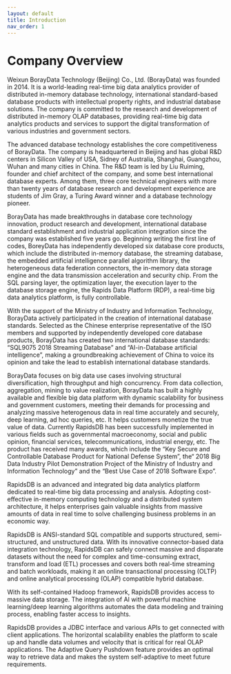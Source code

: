 ```yaml
---
layout: default
title: Introduction
nav_order: 1
---
```


# Company Overview

Weixun BorayData Technology (Beijing) Co., Ltd. (BorayData) was founded in 2014. It is a world-leading real-time big data analytics provider of distributed in-memory database technology, international standard-based database products with intellectual property rights, and industrial database solutions. The company is committed to the research and development of distributed in-memory OLAP databases, providing real-time big data analytics products and services to support the digital transformation of various industries and government sectors.

The advanced database technology establishes the core competitiveness of BorayData. The company is headquartered in Beijing and has global R&D centers in Silicon Valley of USA, Sidney of Australia, Shanghai, Guangzhou, Wuhan and many cities in China. The R&D team is led by Liu Ruiming, founder and chief architect of the company, and some best international database experts. Among them, three core technical engineers with more than twenty years of database research and development experience are students of Jim Gray, a Turing Award winner and a database technology pioneer.

BorayData has made breakthroughs in database core technology innovation, product research and development, international database standard establishment and industrial application integration since the company was established five years go. Beginning writing the first line of codes, BoreyData has independently developed six database core products, which include the distributed in-memory database, the streaming database, the embedded artificial intelligence parallel algorithm library, the heterogeneous data federation connectors, the in-memory data storage engine and the data transmission acceleration and security chip. From the SQL parsing layer, the optimization layer, the execution layer to the database storage engine, the Rapids Data Platform (RDP), a real-time big data analytics platform, is fully controllable.

With the support of the Ministry of Industry and Information Technology, BorayData actively participated in the creation of international database standards. Selected as the Chinese enterprise representative of the ISO members and supported by independently developed core database products, BorayData has created two international database standards: “SQL9075 2018 Streaming Database” and “AI-in-Database artificial intelligence”, making a groundbreaking achievement of China to voice its opinion and take the lead to establish international database standards.

BorayData focuses on big data use cases involving structural diversification, high throughput and high concurrency. From data collection, aggregation, mining to value realization, BorayData has built a highly available and flexible big data platform with dynamic scalability for business and government customers, meeting their demands for processing and analyzing massive heterogenous data in real time accurately and securely, deep learning, ad hoc queries, etc. It helps customers monetize the true value of data. Currently RapidsDB has been successfully implemented in various fields such as governmental macroeconomy, social and public opinion, financial services, telecommunications, industrial energy, etc. The product has received many awards, which include the “Key Secure and Controllable Database Product for National Defense System”, the“ 2018 Big Data Industry Pilot Demonstration Project of the Ministry of Industry and Information Technology” and the “Best Use Case of 2018 Software Expo”.

RapidsDB is an advanced and integrated big data analytics platform dedicated to real-time big data processing and analysis. Adopting cost-effective in-memory computing technology and a distributed system architecture, it helps enterprises gain valuable insights from massive amounts of data in real time to solve challenging business problems in an economic way.

RapidsDB is ANSI-standard SQL compatible and supports structured, semi-structured, and unstructured data. With its innovative connector-based data integration technology, RapidsDB can safely connect massive and disparate datasets without the need for complex and time-consuming extract, transform and load (ETL) processes and covers both real-time streaming and batch workloads, making it an online transactional processing (OLTP) and online analytical processing (OLAP) compatible hybrid database.

With its self-contained Hadoop framework, RapidsDB provides access to massive data storage. The integration of AI with powerful machine learning/deep learning algorithms automates the data modeling and training process, enabling faster access to insights.

RapidsDB provides a JDBC interface and various APIs to get connected with client applications. The horizontal scalability enables the platform to scale up and handle data volumes and velocity that is critical for real OLAP applications. The Adaptive Query Pushdown feature provides an optimal way to retrieve data and makes the system self-adaptive to meet future requirements.
